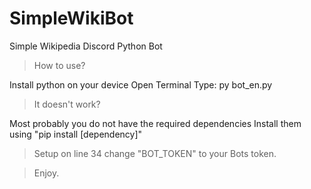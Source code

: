 # SimpleWikiBot
Simple Wikipedia Discord Python Bot

>How to use?

Install python on your device
Open Terminal
Type: py bot_en.py

>It doesn't work?

Most probably you do not have the required dependencies
Install them using "pip install [dependency]"

>Setup
on line 34 change "BOT_TOKEN" to your Bots token.

>Enjoy.
